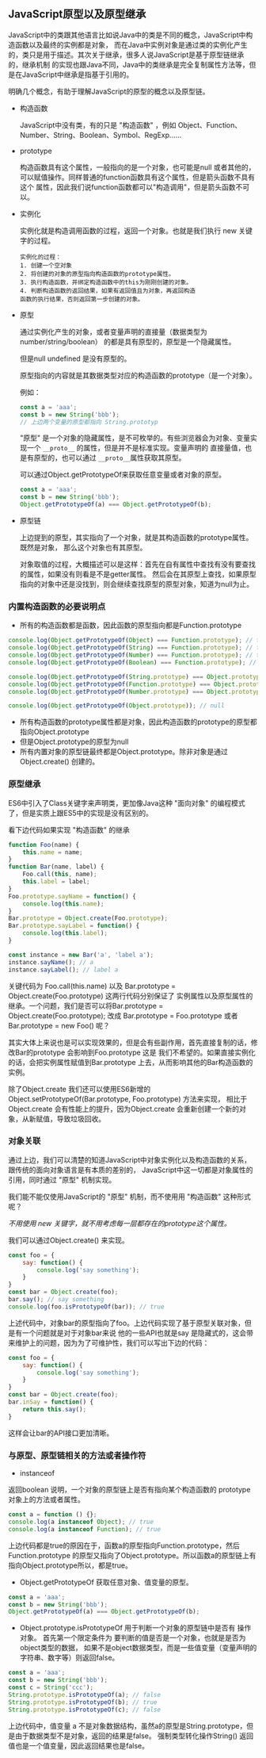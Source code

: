 ## JavaScript原型以及原型继承

JavaScript中的类跟其他语言比如说Java中的类是不同的概念，JavaScript中构造函数以及最终的实例都是对象，
而在Java中实例对象是通过类的实例化产生的，类只是用于描述。其次关于继承，很多人说JavaScript是基于原型链继承的，继承机制
的实现也跟Java不同，Java中的类继承是完全复制属性方法等，但是在JavaScript中继承是指基于引用的。

明确几个概念，有助于理解JavaScript的原型的概念以及原型链。

- 构造函数

  JavaScript中没有类，有的只是 "构造函数" ，例如 Object、Function、Number、String、Boolean、Symbol、RegExp……

- prototype
  
  构造函数具有这个属性，一般指向的是一个对象，也可能是null 或者其他的，
  可以赋值操作。同样普通的function函数具有这个属性，但是箭头函数不具有这个
  属性，因此我们说function函数都可以"构造调用"，但是箭头函数不可以。
  
- 实例化
  
  实例化就是构造调用函数的过程，返回一个对象。也就是我们执行 new 关键字的过程。
    
      实例化的过程：
      1. 创建一个空对象
      2. 将创建的对象的原型指向构造函数的prototype属性。
      3. 执行构造函数，并绑定构造函数中的this为刚刚创建的对象。
      4. 判断构造函数的返回结果，如果有返回值且为对象，再返回构造
      函数的执行结果，否则返回第一步创建的对象。
  

- 原型
  
  通过实例化产生的对象，或者变量声明的直接量（数据类型为 number/string/boolean）
  的都是具有原型的，原型是一个隐藏属性。
  
  但是null undefined 是没有原型的。

  原型指向的内容就是其数据类型对应的构造函数的prototype（是一个对象）。

  例如：
  ```javascript
  const a = 'aaa';
  const b = new String('bbb');
  // 上边两个变量的原型都指向 String.prototyp
  ```
  "原型" 是一个对象的隐藏属性，是不可枚举的。有些浏览器会为对象、变量实现一个 ```__proto__```
  的属性，但是并不是标准实现。变量声明的 直接量值，也是有原型的，也可以通过 ```__proto__```属性获取其原型。
  
  可以通过Object.getPrototypeOf来获取任意变量或者对象的原型。
  ```javascript
  const a = 'aaa';
  const b = new String('bbb');
  Object.getPrototypeOf(a) === Object.getPrototypeOf(b);
  ```

- 原型链

  上边提到的原型，其实指向了一个对象，就是其构造函数的prototype属性。既然是对象，
  那么这个对象也有其原型。
  
  对象取值的过程，大概描述可以是这样：首先在自有属性中查找有没有要查找的属性，如果没有则看是不是getter属性。
  然后会在其原型上查找，如果原型指向的对象中还是没找到，则会继续查找原型的原型对象，知道为null为止。
  

### 内置构造函数的必要说明点
- 所有的构造函数都是函数，因此函数的原型指向都是Function.prototype
```javascript
console.log(Object.getPrototypeOf(Object) === Function.prototype); // true
console.log(Object.getPrototypeOf(String) === Function.prototype); // true
console.log(Object.getPrototypeOf(Number) === Function.prototype); // true
console.log(Object.getPrototypeOf(Boolean) === Function.prototype); // true

console.log(Object.getPrototypeOf(String.prototype) === Object.prototype); // true
console.log(Object.getPrototypeOf(Function.prototype) === Object.prototype); // true
console.log(Object.getPrototypeOf(Number.prototype) === Object.prototype); // true

console.log(Object.getPrototypeOf(Object.prototype)); // null
```
- 所有构造函数的prototype属性都是对象，因此构造函数的prototype的原型都指向Object.prototype
- 但是Object.prototype的原型为null
- 所有内置对象的原型链最终都是Object.prototype。除非对象是通过Object.create() 创建的。

### 原型继承
ES6中引入了Class关键字来声明类，更加像Java这种 "面向对象" 的编程模式了，但是实质上跟ES5中的实现是没有区别的。

看下边代码如果实现 "构造函数" 的继承
```javascript
function Foo(name) {
    this.name = name;
}
function Bar(name, label) {
    Foo.call(this, name);
    this.label = label;
}
Foo.prototype.sayName = function() {
    console.log(this.name);
}
Bar.prototype = Object.create(Foo.prototype);
Bar.prototype.sayLabel = function() {
    console.log(this.label);
}

const instance = new Bar('a', 'label a');
instance.sayName(); // a
instance.sayLabel(); // label a
```
关键代码为 Foo.call(this.name) 以及 Bar.prototype = Object.create(Foo.prototype) 这两行代码分别保证了
实例属性以及原型属性的继承。一个问题，我们是否可以将Bar.prototype = Object.create(Foo.prototype); 改成
Bar.prototype = Foo.prototype 或者 Bar.prototype = new Foo() 呢？

其实大体上来说也是可以实现效果的，但是会有些副作用，首先直接复制的话，修改Bar的prototype 会影响到Foo.prototype 这是
我们不希望的。如果直接实例化的话，会把实例属性赋值到Bar.prototype 上去，从而影响其他的Bar构造函数的实例。

除了Object.create 我们还可以使用ES6新增的Object.setPrototypeOf(Bar.prototype, Foo.prototype) 方法来实现，
相比于Object.create 会有性能上的提升，因为Object.create 会重新创建一个新的对象，从新赋值，导致垃圾回收。

### 对象关联
通过上边，我们可以清楚的知道JavaScript中对象实例化以及构造函数的关系， 跟传统的面向对象语言是有本质的差别的，
JavaScript中这一切都是对象属性的引用，同时通过 "原型" 机制实现。

我们能不能仅使用JavaScript的 "原型" 机制，而不使用用 "构造函数" 这种形式呢？

*不用使用 new 关键字，就不用考虑每一层都存在的prototype这个属性。*

我们可以通过Object.create() 来实现。

```javascript
const foo = {
    say: function() {
        console.log('say something');
    }
}
const bar = Object.create(foo);
bar.say(); // say something
console.log(foo.isPrototypeOf(bar)); // true
```
上述代码中，对象bar的原型指向了foo。上边代码实现了基于原型关联对象，但是有一个问题就是对于对象bar来说
他的一些API也就是say 是隐藏式的，这会带来维护上的问题，因为为了可维护性，我们可以写出下边的代码：
```javascript
const foo = {
    say: function() {
        console.log('say something');
    }
}
const bar = Object.create(foo);
bar.inSay = function() {
    return this.say();
}
```
这样会让bar的API接口更加清晰。

### 与原型、原型链相关的方法或者操作符

- instanceof 

返回boolean 说明，一个对象的原型链上是否有指向某个构造函数的 prototype 对象上的方法或者属性。
```javascript
const a = function () {};
console.log(a instanceof Object); // true
console.log(a instanceof Function); // true
```
上边代码都是true的原因在于，函数a的原型指向Function.prototype，然后Function.prototype
的原型又指向了Object.prototype。所以函数a的原型链上有指向Object.prototype所以，都是true。
- Object.getPrototypeOf
获取任意对象、值变量的原型。
```javascript
const a = 'aaa';
const b = new String('bbb');
Object.getPrototypeOf(a) === Object.getPrototypeOf(b);
```
- Object.prototype.isPrototypeOf
用于判断一个对象的原型链中是否有 操作对象。
首先第一个限定条件为 要判断的值是否是一个对象，也就是是否为object类型的数据，
如果不是object数据类型，而是一些值变量（变量声明的字符串、数字等）则返回false。

```javascript
const a = 'aaa';
const b = new String('bbb');
const c = String('ccc');
String.prototype.isPrototypeOf(a); // false
String.prototype.isPrototypeOf(b); // true
String.prototype.isPrototypeOf(c); // false
```
上边代码中，值变量 a 不是对象数据结构，虽然a的原型是String.prototype，但是由于数据类型不是对象，返回的结果是false。
强制类型转化操作String() 返回值也是一个值变量，因此返回结果也是false。
